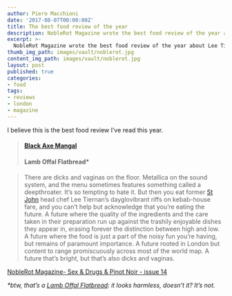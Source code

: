```yaml
---
author: Piero Macchioni
date: '2017-08-07T00:00:00Z'
title: The best food review of the year
description: NobleRot Magazine wrote the best food review of the year about Lee Tiernan’s Black Axe Mangal, London.
excerpt: >-
  NobleRot Magazine wrote the best food review of the year about Lee Tiernan’s Black Axe Mangal, London.
thumb_img_path: images/vault/noblerot.jpg
content_img_path: images/vault/noblerot.jpg
layout: post
published: true
categories:
- food
tags:
- reviews
- london
- magazine
---
```


I believe this is the best food review I’ve read this year. 


> #### [Black Axe Mangal](https://www.blackaxemangal.com)
> #### Lamb Offal Flatbread*

> There are dicks and vaginas on the floor. Metallica on the sound system, and the menu sometimes features something called a deepthroater. It’s so tempting to hate it. But then you eat former [St John](https://www.stjohngroup.uk.com/) head chef Lee Tiernan’s dayglovibrant riffs on kebab-house fare, and you can’t help but acknowledge that you’re eating the future. A future where the quality of the ingredients and the care taken in their preparation run up against the trashily enjoyable dishes they appear in, erasing forever the distinction between high and low. A future where the food is just a part of the noisy fun you’re having, but remains of paramount importance. A future rooted in London but content to range promiscuously across most of the world map. A future that’s bright, but that’s also dicks and vaginas.  

[NobleRot Magazine- Sex & Drugs & Pinot Noir - issue 14](https://noblerot.co.uk/magazine)

_*btw, that’s a [Lamb Offal Flatbread](https://www.londoncheapeats.com/entries/lamb-offal-flat-bread-black-axe-mangal-550): it looks harmless, doesn’t it? It’s not._

